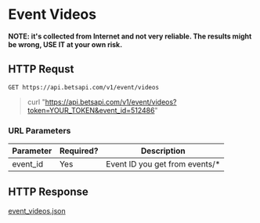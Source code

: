 # Event Videos

**NOTE: it's collected from Internet and not very reliable. The results might be wrong, USE IT at your own risk.**

## HTTP Requst

`GET https://api.betsapi.com/v1/event/videos`

> curl "https://api.betsapi.com/v1/event/videos?token=YOUR_TOKEN&event_id=512486"

### URL Parameters

Parameter | Required? | Description
--------- | ------- | -----------
event_id | Yes | Event ID you get from events/*

## HTTP Response

<a href="../samples/event_videos.json" target="_blank">event_videos.json</a>
